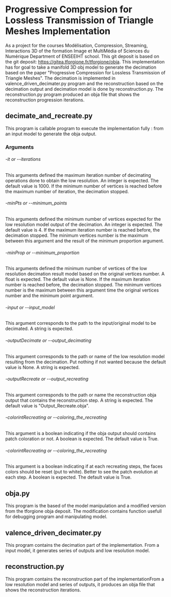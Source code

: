 # Progressive Compression for Lossless Transmission of Triangle Meshes Implementation

As a project for the courses Modélisation, Compression, Streaming, Interactions 3D of the formation Image et MultiMédia of Sciences du Numérique Department of ENSEEIHT school. This git deposit is based on the git deposit: https://gitea.tforgione.fr/tforgione/obja. This implementation has for goal to take a manifold 3D obj model to generate the decimation based on the paper "Progressive Compression for Lossless Transmission of Triangle Meshes". The decimation is implemented in valence_driven_decimater.py program and the reconstruction based on the decimation output and decimation model is done by reconstruction.py.
The reconstruction.py program produced an obja file that shows the reconstruction progression iterations.

## decimate_and_recreate.py

This program is callable program to execute the implementation fully : from an input model to generate the obja output.

### Arguments

###### -it or --iterations

This arguments defined the maximum iteration number of decimating operations done to obtain the low resolution.
An integer is expected. The default value is 1000.
If the minimum number of vertices is reached before the maximum number of iteration, the decimation stopped.

###### -minPts or --minimum_points

This arguments defined the minimum number of vertices expected for the low resolution model output of the decimation. 
An integer is expected. The default value is 4.
If the maximum iteration number is reached before, the decimation stopped. 
The minimum vertices number is the maximum between this argument and the result of the minimum proportion argument.

###### -minProp or --minimum_proportion

This arguments defined the minimum number of vertices of the low resolution decimation result model based on the original vertices number.
A float is expected. The default value is None.
If the maximum iteration number is reached before, the decimation stopped. 
The minimum vertices number is the maximum between this argument time the original vertices number and the minimum point argument.

###### -input or --input_model

This argument corresponds to the path to the input/original model to be decimated.
A string is expected.

###### -outputDecimate or --output_decimating

This argument corresponds to the path or name of the low resolution model resulting from the decimation.
Put nothing if not wanted because the default value is None.
A string is expected.

###### -outputRecreate or --output_recreating

This argument corresponds to the path or name the reconstruction obja output that contains the reconstruction step.
A string is expected. The default value is "Output_Recreate.obja".

###### -colorintRecreating or --coloring_the_recreating

This argument is a boolean indicating if the obja output should contains patch coloration or not.
A boolean is expected. The default value is True.

###### -colorintRecreating or --coloring_the_recreating

This argument is a boolean indicating if at each recreating steps, the faces colors should be reset (put to white). Better to see the patch evolution at each step.
A boolean is expected. The default value is True.

## obja.py

This program is the based of the model manipulation and a modified version from the tforgione obja deposit. The modification contains function usefull for debugging program and manipulating model.

## valence_driven_decimater.py

This program contains the decimation part of the implementation. From a input model, it generates series of outputs and low resolution model.

## reconstruction.py

This program contains the reconstruction part of the implementationFrom a low resolution model and series of outputs, it produces an obja file that shows the reconstruction iterations.

